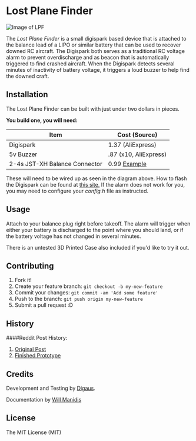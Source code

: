 # Lost Plane Finder
![Image of LPF](http://i.imgur.com/XkBY5gp.jpg)


The *Lost Plane Finder* is a small digispark based device that is attached to the balance lead of a LIPO or similar battery that can be used to recover downed RC aircraft. The Digispark both serves as a traditional RC voltage alarm to prevent overdischarge and as beacon that is automatically triggered to find crashed aircraft. When the Digispark detects several minutes of inactivity of battery voltage, it triggers a loud buzzer to help find the downed craft.

## Installation

The Lost Plane Finder can be built with just under two dollars in pieces. 

**You build one, you will need:**

| **Item**          | Cost (Source)     |
|-------------------|------------------------|
| Digispark         | 1.37 (AliExpress)      |
| 5v Buzzer         | .87 (x10, AliExpress)  |
| 2-4s JST-XH Balance Connector | 0.99 [Example](http://www.readymaderc.com/store/index.php?main_page=product_info&cPath=11_66_68&products_id=518) |

These will need to be wired up as seen in the diagram above. How to flash the Digispark can be found at [this site.](https://digistump.com/wiki/digispark/tutorials/connecting) If the alarm does not work for you, you may need to configure your *config.h* file as instructed.

## Usage

Attach to your balance plug right before takeoff. The alarm will trigger when either your battery is discharged to the point where you should land, or if the battery voltage has not changed in several minutes.

There is an untested 3D Printed Case also included if you'd like to try it out.

## Contributing

1. Fork it!
2. Create your feature branch: `git checkout -b my-new-feature`
3. Commit your changes: `git commit -am 'Add some feature'`
4. Push to the branch: `git push origin my-new-feature`
5. Submit a pull request :D

## History
####Reddit Post History:
1. [Original Post](https://www.reddit.com/r/Multicopter/comments/3qucc0/diy_lost_plane_finder_low_voltage_buzzer_for_2/)
2. [Finished Prototype](https://www.reddit.com/r/Multicopter/comments/3r8gd6/diy_lost_plane_low_voltage_buzzer_for_2_ready_to/)

## Credits

Development and Testing by [Digaus](https://www.reddit.com/user/digaus).

Documentation by [Will Manidis](https://github.com/WillManidis)

## License

The MIT License (MIT)
